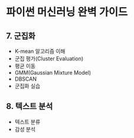 파이썬 머신러닝 완벽 가이드
=============================
## 7. 군집화
- K-mean 알고리즘 이해
- 군집 평가(Cluster Evaluation)
- 평균 이동
- GMM(Gaussian Mixture Model)
- DBSCAN
- 군집화 실습


## 8. 텍스트 분석
- 텍스트 분류
- 감성 분석